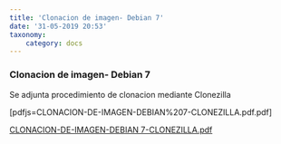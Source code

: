 ```yaml
---
title: 'Clonacion de imagen- Debian 7'
date: '31-05-2019 20:53'
taxonomy:
    category: docs
---
```


### Clonacion de imagen- Debian 7

Se adjunta procedimiento de clonacion mediante Clonezilla 

[pdfjs=CLONACION-DE-IMAGEN-DEBIAN%207-CLONEZILLA.pdf.pdf]

[CLONACION-DE-IMAGEN-DEBIAN 7-CLONEZILLA.pdf](CLONACION-DE-IMAGEN-DEBIAN%207-CLONEZILLA.pdf)